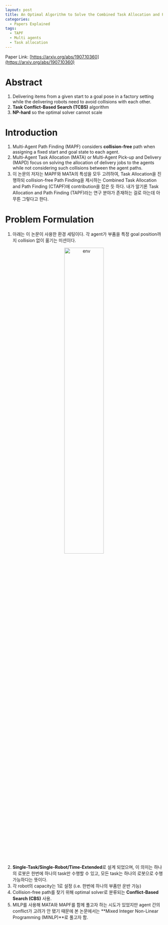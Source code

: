 ```yaml
---
layout: post
title: An Optimal Algorithm to Solve the Combined Task Allocation and Path Finding Problem
categories:
  - Papers Explained
tags:
  - TAPF
  - Multi agents
  - Task allocation
---
```

Paper Link: [https://arxiv.org/abs/1907.10360](https://arxiv.org/abs/1907.10360)

# Abstract
1. Delivering items from a given start to a goal pose in a factory setting while the delivering robots need to avoid 
collisions with each other.
2. **Task Conflict-Based Search (TCBS)** algorithm
3. **NP-hard** so the optimal solver cannot scale

# Introduction
1. Multi-Agent Path Finding (MAPF) considers **collision-free** path when assigning a fixed start and goal state to each 
agent.
2. Multi-Agent Task Allocation (MATA) or Multi-Agent Pick-up and Delivery (MAPD) focus on solving the allocation of 
delivery jobs to the agents while not considering such collisions between the agent paths.
3. 이 논문의 저자는 MAPF와 MATA의 특성을 모두 고려하여, Task Allocation을 진행하되 collision-free Path Finding을 제시하는 Combined
Task Allocation and Path Finding (CTAPF)에 contribution을 잡은 듯 하다. 내가 알기론 Task Allocation and Path Finding (TAPF)라는 
연구 분야가 존재하는 걸로 아는데 아무튼 그렇다고 한다.

# Problem Formulation
1. 아래는 이 논문이 사용한 환경 세팅이다. 각 agent가 부품을 특정 goal position까지 collision 없이 옮기는 미션이다. 

<p align="center">
    <img src = "https://user-images.githubusercontent.com/45442859/128128655-2f07aad7-11fe-44b7-862a-673080966d37.png" alt = "env" width = "50%" height = "50%"/>
</p>

2. **Single-Task/Single-Robot/Time-Extended**로 설계 되었으며, 이 의미는 하나의 로봇은 한번에 하나의 task만 수행할 수 있고, 모든 task는 하나의 로봇으로 수행 가능하다는 뜻이다.
3. 각 robot의 capacity는 1로 설정 (i.e. 한번에 하나의 부품만 운반 가능)
4. Collision-free path를 찾기 위해 optimal solver로 분류되는 **Conflict-Based Search (CBS)** 사용.
5. MILP를 사용해 MATA와 MAPF를 함께 풀고자 하는 시도가 있었지만 agent 간의 conflict가 고려가 안 됐기 때문에 본 논문에서는 **Mixed Integer Non-Linear Programming (MINLP)**로 풀고자 함.

